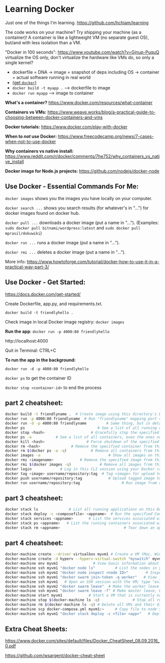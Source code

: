 # Learning Docker

Just one of the things I'm learning. https://github.com/hchiam/learning

The code works on your machine? Try shipping your machine (as a container)! A container is like a lightweight VM (no separate guest OS), but/and with less isolation than a VM.

"Docker in 100 seconds": <https://www.youtube.com/watch?v=Gjnup-PuquQ> virtualize the OS only, don't virtualize the hardware like VMs do, so only a single kernel?

- dockerfile = DNA -> image = snapshot of deps including OS -> container = actual software running in real world
- [(get `docker`)](https://docs.docker.com/get-docker/)
- `docker build -t myapp .` --> dockerfile to image
- `docker run myapp` --> image to container

**What's a container?** https://www.docker.com/resources/what-container

**Containers vs VMs:** https://www.weave.works/blog/a-practical-guide-to-choosing-between-docker-containers-and-vms

**Docker tutorials:** https://www.docker.com/play-with-docker

**When to _not_ use Docker:** https://www.freecodecamp.org/news/7-cases-when-not-to-use-docker

**Why containers vs native install:** https://www.reddit.com/r/docker/comments/7he752/why_containers_vs_native_install

**Docker image for Node.js projects:** https://github.com/nodejs/docker-node

## Use Docker - Essential Commands For Me:

`docker images` shows you the images you have locally on your computer.

`docker search ...` shows you search results (for whatever's in "...") for docker images found on docker hub.

`docker pull ...` downloads a docker image (put a name in "..."). (Examples: `sudo docker pull bitnami/wordpress:latest` and `sudo docker pull mprasil/dokuwiki`)

`docker run ...` runs a docker image (put a name in "...").

`docker rmi ...` deletes a docker image (put a name in "...").

More info: https://www.howtoforge.com/tutorial/docker-how-to-use-it-in-a-practical-way-part-3/

## Use Docker - Get Started:

https://docs.docker.com/get-started/

Create Dockerfile, app.py, and requirements.txt.

`docker build -t friendlyhello .`

Check image in local Docker image registry: `docker images`

**Run the app**: `docker run -p 4000:80 friendlyhello`

http://localhost:4000

Quit in Terminal: CTRL+C

**To run the app in the background:**

`docker run -d -p 4000:80 friendlyhello`

`docker ps` to get the container ID

`docker stop <container-id>` to end the process

## part 2 cheatsheet:

```bash
docker build -t friendlyname .  # Create image using this directory's Dockerfile
docker run -p 4000:80 friendlyname  # Run "friendlyname" mapping port 4000 to 80
docker run -d -p 4000:80 friendlyname         # Same thing, but in detached mode
docker ps                                 # See a list of all running containers
docker stop <hash>                     # Gracefully stop the specified container
docker ps -a           # See a list of all containers, even the ones not running
docker kill <hash>                   # Force shutdown of the specified container
docker rm <hash>              # Remove the specified container from this machine
docker rm $(docker ps -a -q)           # Remove all containers from this machine
docker images -a                               # Show all images on this machine
docker rmi <imagename>            # Remove the specified image from this machine
docker rmi $(docker images -q)             # Remove all images from this machine
docker login             # Log in this CLI session using your Docker credentials
docker tag <image> username/repository:tag  # Tag <image> for upload to registry
docker push username/repository:tag            # Upload tagged image to registry
docker run username/repository:tag                   # Run image from a registry
```

## part 3 cheatsheet:

```bash
docker stack ls              # List all running applications on this Docker host
docker stack deploy -c <composefile> <appname>  # Run the specified Compose file
docker stack services <appname>       # List the services associated with an app
docker stack ps <appname>   # List the running containers associated with an app
docker stack rm <appname>                             # Tear down an application
```

## part 4 cheatsheet:

```bash
docker-machine create --driver virtualbox myvm1 # Create a VM (Mac, Win7, Linux)
docker-machine create -d hyperv --hyperv-virtual-switch "myswitch" myvm1 # Win10
docker-machine env myvm1                # View basic information about your node
docker-machine ssh myvm1 "docker node ls"         # List the nodes in your swarm
docker-machine ssh myvm1 "docker node inspect <node ID>"        # Inspect a node
docker-machine ssh myvm1 "docker swarm join-token -q worker"   # View join token
docker-machine ssh myvm1   # Open an SSH session with the VM; type "exit" to end
docker-machine ssh myvm2 "docker swarm leave"  # Make the worker leave the swarm
docker-machine ssh myvm1 "docker swarm leave -f" # Make master leave, kill swarm
docker-machine start myvm1            # Start a VM that is currently not running
docker-machine stop $(docker-machine ls -q)               # Stop all running VMs
docker-machine rm $(docker-machine ls -q) # Delete all VMs and their disk images
docker-machine scp docker-compose.yml myvm1:~     # Copy file to node's home dir
docker-machine ssh myvm1 "docker stack deploy -c <file> <app>"   # Deploy an app
```

## Extra Cheat Sheets:

https://www.docker.com/sites/default/files/Docker_CheatSheet_08.09.2016_0.pdf

https://github.com/wsargent/docker-cheat-sheet
